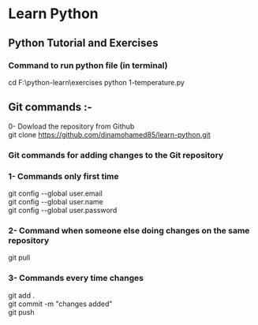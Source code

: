# Learn Python
## Python Tutorial and Exercises
### Command to run python file (in terminal)
cd F:\python-learn\exercises
python 1-temperature.py
## Git commands :-
0- Dowload the repository from Github
<br />
git clone https://github.com/dinamohamed85/learn-python.git
<br />
### Git commands for adding changes to the Git repository
### 1- Commands only first time
git config --global user.email 
<br />
git config --global user.name 
<br />
git config --global user.password 
<br />
### 2- Command when someone else doing changes on the same repository
git pull
<br />
### 3- Commands every time changes
git add .
<br />
git commit -m "changes added"
<br />
git push 
